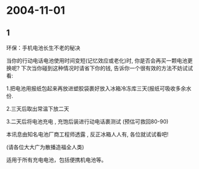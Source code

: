 # 2004-11-01

## 1

环保：手机电池长生不老的秘决

当你的行动电话电池使用时间变短(记忆效应或老化)时, 你是否会再买一颗电池更换呢? 下次当你碰到这种情况时请省下你的钱,  告诉你一个很有效的方法不妨试试看:

1.把电池用报纸包起来再放进塑胶袋裹好放入冰箱冷冻库三天(报纸可吸收多余水份.

2.三天后取出常温下放二天

3.二天后将电池充电 , 充饱后装进行动电话裹测试  (预估可救回80-90)


本讯息由知名电池厂商工程师透露 , 反正冰箱人人有, 各位就试试看吧!

(请各位大大广为散播造福全人类)


适用于所有充电电池，包括便携机电池等。




